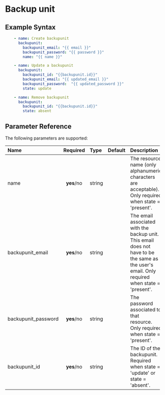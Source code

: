 # Backup unit

## Example Syntax

```yaml
    - name: Create backupunit
      backupunit:
        backupunit_email: "{{ email }}"
        backupunit_password: "{{ password }}"
        name: "{{ name }}"

    - name: Update a backupunit
      backupunit:
        backupunit_id: "{{backupunit.id}}"
        backupunit_email: "{{ updated_email }}"
        backupunit_password:  "{{ updated_password }}"
        state: update

    - name: Remove backupunit
      backupunit:
        backupunit_id: "{{backupunit.id}}"
        state: absent
```

## Parameter Reference

The following parameters are supported:

| Name | Required | Type | Default | Description |
| :--- | :---: | :--- | :--- | :--- |
| name | **yes**/no | string |  | The resource name \(only alphanumeric characters are acceptable\). Only required when state = 'present'. |
| backupunit\_email | **yes**/no | string |  | The email associated with the backup unit. This email does not have to be the same as the user's email.  Only required when state = 'present'. |
| backupunit\_password | **yes**/no | string |  | The password associated to that resource.  Only required when state = 'present'. |
| backupunit\_id | **yes**/no | string |  | The ID of the backupunit.  Required when state = 'update' or state = 'absent'. |

